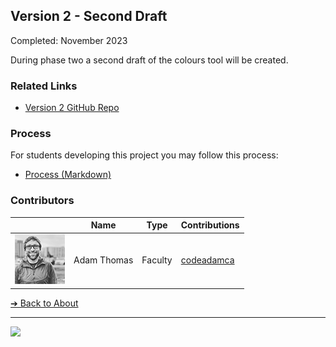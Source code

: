 <style>@import url("//readme.codeadam.ca/readme.css");</style>

## Version 2 - Second Draft

Completed: November 2023

During phase two a second draft of the colours tool will be created. 

### Related Links

- [Version 2 GitHub Repo](https://github.com/BrickMMO/colours-v2)

### Process

For students developing this project you may follow this process:

- [Process (Markdown)](v2/colours-v2-process.markdown)

### Contributors

| | Name | Type | Contributions |
| ------------------------------------- | ----------- | ------- | -------- |
| ![codeadamca](faculty/codeadamca.png) | Adam Thomas | Faculty | [codeadamca](https://contributions.brickmmo.com/faculty/codeadamca) |

[&#10132; Back to About](/colours-about/)

---

<a href="https://brickmmo.com">
<img src="https://brickmmo.com/images/brickmmo-logo-horizontal.jpg" width="100">
</a>
